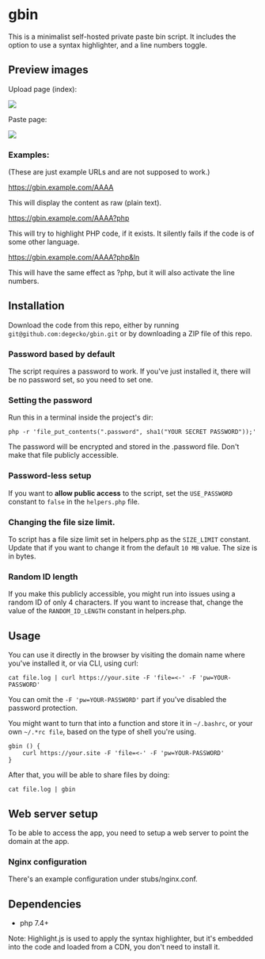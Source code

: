 # gbin

This is a minimalist self-hosted private paste bin script. It includes the option to use a syntax highlighter, and a line numbers toggle.

## Preview images

Upload page (index):

![](https://i.imgur.com/59mzUXb.png)

Paste page:

![](https://i.imgur.com/8sL8NSN.png)

### Examples:
(These are just example URLs and are not supposed to work.)

https://gbin.example.com/AAAA

This will display the content as raw (plain text).

https://gbin.example.com/AAAA?php

This will try to highlight PHP code, if it exists. It silently fails if the code is of some other language.

https://gbin.example.com/AAAA?php&ln

This will have the same effect as ?php, but it will also activate the line numbers.

## Installation

Download the code from this repo, either by running `git@github.com:degecko/gbin.git` or by downloading a ZIP file of this repo.

### Password based by default
The script requires a password to work. If you've just installed it, there will be no password set, so you need to set one.

### Setting the password

Run this in a terminal inside the project's dir:

```
php -r 'file_put_contents(".password", sha1("YOUR SECRET PASSWORD"));'
```

The password will be encrypted and stored in the .password file. Don't make that file publicly accessible.

### Password-less setup
If you want to **allow public access** to the script, set the `USE_PASSWORD` constant to `false` in the `helpers.php` file.

### Changing the file size limit.
To script has a file size limit set in helpers.php as the `SIZE_LIMIT` constant. Update that if you want to change it from the default `10 MB` value. The size is in bytes.

### Random ID length
If you make this publicly accessible, you might run into issues using a random ID of only 4 characters. If you want to increase that, change the value of the `RANDOM_ID_LENGTH` constant in helpers.php.

## Usage

You can use it directly in the browser by visiting the domain name where you've installed it, or via CLI, using curl:

```
cat file.log | curl https://your.site -F 'file=<-' -F 'pw=YOUR-PASSWORD'
```

You can omit the `-F 'pw=YOUR-PASSWORD'` part if you've disabled the password protection.

You might want to turn that into a function and store it in `~/.bashrc`, or your own `~/.*rc file`, based on the type of shell you're using.

```
gbin () {
    curl https://your.site -F 'file=<-' -F 'pw=YOUR-PASSWORD'
}
```

After that, you will be able to share files by doing:

```
cat file.log | gbin
```

## Web server setup

To be able to access the app, you need to setup a web server to point the domain at the app.

### Nginx configuration

There's an example configuration under stubs/nginx.conf.

## Dependencies

- php 7.4+

Note: Highlight.js is used to apply the syntax highlighter, but it's embedded into the code and loaded from a CDN, you don't need to install it.